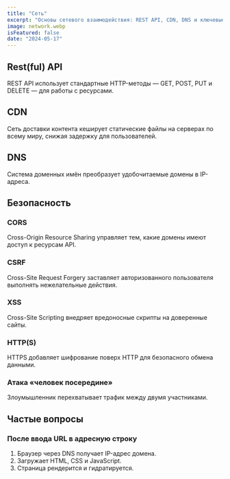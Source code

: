 ```yaml
---
title: "Сеть"
excerpt: "Основы сетевого взаимодействия: REST API, CDN, DNS и ключевые аспекты безопасности."
image: network.webp
isFeatured: false
date: "2024-05-17"
---
```


## Rest(ful) API

REST API использует стандартные HTTP-методы — GET, POST, PUT и DELETE — для работы с ресурсами.

## CDN

Сеть доставки контента кеширует статические файлы на серверах по всему миру, снижая задержку для пользователей.

## DNS

Система доменных имён преобразует удобочитаемые домены в IP-адреса.

## Безопасность

### CORS
Cross-Origin Resource Sharing управляет тем, какие домены имеют доступ к ресурсам API.

### CSRF
Cross-Site Request Forgery заставляет авторизованного пользователя выполнять нежелательные действия.

### XSS
Cross-Site Scripting внедряет вредоносные скрипты на доверенные сайты.

### HTTP(S)
HTTPS добавляет шифрование поверх HTTP для безопасного обмена данными.

### Атака «человек посередине»
Злоумышленник перехватывает трафик между двумя участниками.

## Частые вопросы

### После ввода URL в адресную строку

1. Браузер через DNS получает IP-адрес домена.
2. Загружает HTML, CSS и JavaScript.
3. Страница рендерится и гидратируется.
